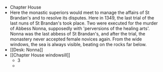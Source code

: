 - Chapter House
- Here the monastic superiors would meet to manage the affairs of St Brandan's and to resolve its disputes. Here in 1349, the last trial of the last nuns of St Brandan's took place. Two were executed for the murder of Abbess Nonna, supposedly with 'perversions of the healing arts'. Nonna was the last abbess of St Brandan's, and after the trial, the monastery never accepted female novices again. From the wide windows, the sea is always visible, beating on the rocks far below.
- [[Desk: Nonna]]
- [[Chapter House windowsill]]
	- 3
	-